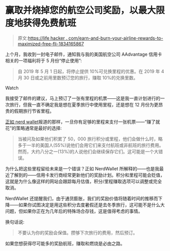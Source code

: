 # 赢取并烧掉您的航空公司奖励，以最大限度地获得免费航班

> 原文:[https://life hacker . com/earn-and-burn-your-airline-rewards-to-maximized-free-fli-1834165867](https://lifehacker.com/earn-and-burn-your-airline-rewards-to-maximize-free-fli-1834165867)

上个月，我收到一封电子邮件，通知我与我的美国航空公司 AAdvantage 信用卡相关的一项福利将于 5 月份“停止使用”:

> 自 2019 年 5 月 1 日起，将停止提供 10%可兑换里程的优惠。在 2019 年 4 月 30 日或之前用里数预订您的旅行，赚取 10%的兑换里数。

Watch

我接受了邮件的建议，马上预订了一张有里程的机票——这是我一直计划进行的一次旅行，但我一直不确定我是想在夏季旅行中使用里程，还是想在 12 月份为更昂贵的假期旅行节省里程。

[正如 nerd wallet](https://www.nerdwallet.com/blog/credit-cards/travel-rewards-can-take-you-far-but-only-if-you-pay-attention/)报道的那样，一旦你有足够的里程来支付一张机票——“赚了就花”的策略通常是最好的选择:

> 当被问及如果他们积累了 50，000 旅行积分或里程，他们会做什么时，略多于一半的美国人(55%)说他们会用它们来支付航班或非航班的旅行费用。然而，大约八分之一(13%)的人说他们会继续保存它们。这可能是一个大错误。

为什么把这些里程留给未来是一个错误？正如 NerdWallet 所解释的——也是我最近了解到的——信用卡发行商经常更新他们的奖励计划。积分和里程可能会贬值，这就是为什么像这样的网站会跟踪每月估值，积分/里程赚取选项可以调整或完全取消。

NerdWallet 还提醒我们，由于通货膨胀，我们的奖励价值将随着时间的推移而下降——如果你试图决定是用这些积分去度暑假还是去冬季旅行，这可能不是什么大问题，但如果你正在为几年后的特殊场合存钱，这是值得考虑的事情。

换句话说:

> 不要认为你的奖励会保值。攒够下次旅行的费用，然后预订。

如果您想获得尽可能多的奖励航班，赚取和燃烧是必由之路。